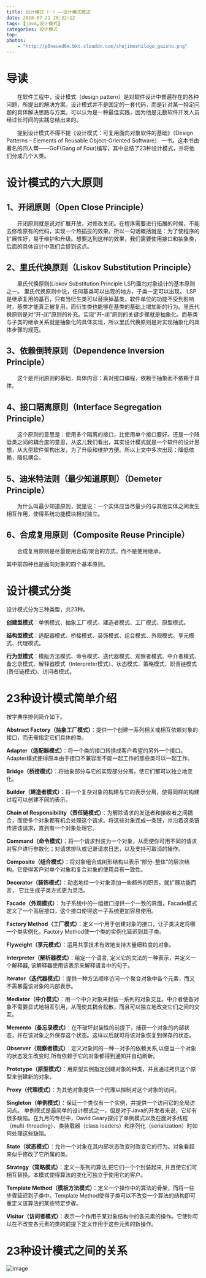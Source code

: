 ```yaml
---
title: 设计模式（一）——设计模式概述
date: 2018-07-21 20:32:12
tags: [java,设计模式]
categories: 设计模式
top:
photos: 
    - "http://p6neued6m.bkt.clouddn.com/shejimoshilogo_gaishu.png"
---
```


# 导读

&emsp;&emsp;在软件工程中，设计模式（design pattern）是对软件设计中普遍存在的各种问题，所提出的解决方案。设计模式并不是固定的一套代码，而是针对某一特定问题的具体解决思路与方案。可以认为是一种最佳实践，因为他是无数软件开发人员经过长时间的实践总结出来的。

&emsp;&emsp;提到设计模式不得不提《设计模式：可复用面向对象软件的基础》（Design Patterns – Elements of Reusable Object-Oriented Software） 一书。这本书由著名的四人帮——GoF(Gang of Four)编写，其中总结了23种设计模式，并将他们分成几个大类。

# 设计模式的六大原则

## 1、开闭原则（Open Close Principle）

&emsp;&emsp;开闭原则就是说对扩展开放，对修改关闭。在程序需要进行拓展的时候，不能去修改原有的代码，实现一个热插拔的效果。所以一句话概括就是：为了使程序的扩展性好，易于维护和升级。想要达到这样的效果，我们需要使用接口和抽象类，后面的具体设计中我们会提到这点。

## 2、里氏代换原则（Liskov Substitution Principle）

&emsp;&emsp;里氏代换原则(Liskov Substitution Principle LSP)面向对象设计的基本原则之一。 里氏代换原则中说，任何基类可以出现的地方，子类一定可以出现。 LSP是继承复用的基石，只有当衍生类可以替换掉基类，软件单位的功能不受到影响时，基类才能真正被复用，而衍生类也能够在基类的基础上增加新的行为。里氏代换原则是对“开-闭”原则的补充。实现“开-闭”原则的关键步骤就是抽象化。而基类与子类的继承关系就是抽象化的具体实现，所以里氏代换原则是对实现抽象化的具体步骤的规范。

## 3、依赖倒转原则（Dependence Inversion Principle）

&emsp;&emsp;这个是开闭原则的基础，具体内容：真对接口编程，依赖于抽象而不依赖于具体。

## 4、接口隔离原则（Interface Segregation Principle）

&emsp;&emsp;这个原则的意思是：使用多个隔离的接口，比使用单个接口要好。还是一个降低类之间的耦合度的意思，从这儿我们看出，其实设计模式就是一个软件的设计思想，从大型软件架构出发，为了升级和维护方便。所以上文中多次出现：降低依赖，降低耦合。

## 5、迪米特法则（最少知道原则）（Demeter Principle）

&emsp;&emsp;为什么叫最少知道原则，就是说：一个实体应当尽量少的与其他实体之间发生相互作用，使得系统功能模块相对独立。

## 6、合成复用原则（Composite Reuse Principle）

&emsp;&emsp;合成复用原则是尽量使用合成/聚合的方式，而不是使用继承。

其中前四种也是面向对象的四个基本原则。

# 设计模式分类

设计模式分为三种类型，共23种。

**创建型模式**：单例模式、抽象工厂模式、建造者模式、工厂模式、原型模式。

**结构型模式**：适配器模式、桥接模式、装饰模式、组合模式、外观模式、享元模式、代理模式。

**行为型模式**：模版方法模式、命令模式、迭代器模式、观察者模式、中介者模式、备忘录模式、解释器模式（Interpreter模式）、状态模式、策略模式、职责链模式(责任链模式)、访问者模式。

# 23种设计模式简单介绍

按字典序排列简介如下。

**Abstract Factory（抽象工厂模式）**：提供一个创建一系列相关或相互依赖对象的接口，而无需指定它们具体的类。

**Adapter（适配器模式）**：将一个类的接口转换成客户希望的另外一个接口。Adapter模式使得原本由于接口不兼容而不能一起工作的那些类可以一起工作。

**Bridge（桥接模式）**：将抽象部分与它的实现部分分离，使它们都可以独立地变化。

**Builder（建造者模式）**：将一个复杂对象的构建与它的表示分离，使得同样的构建过程可以创建不同的表示。

**Chain of Responsibility（责任链模式）**：为解除请求的发送者和接收者之间耦合，而使多个对象都有机会处理这个请求。将这些对象连成一条链，并沿着这条链传递该请求，直到有一个对象处理它。

**Command（命令模式）**：将一个请求封装为一个对象，从而使你可用不同的请求对客户进行参数化；对请求排队或记录请求日志，以及支持可取消的操作。

**Composite（组合模式）**：将对象组合成树形结构以表示“部分-整体”的层次结构。它使得客户对单个对象和复合对象的使用具有一致性。

**Decorator（装饰模式）**：动态地给一个对象添加一些额外的职责。就扩展功能而言， 它比生成子类方式更为灵活。

**Facade（外观模式）**：为子系统中的一组接口提供一个一致的界面，Facade模式定义了一个高层接口，这个接口使得这一子系统更加容易使用。

**Factory Method（工厂模式）**：定义一个用于创建对象的接口，让子类决定将哪一个类实例化。Factory Method使一个类的实例化延迟到其子类。

**Flyweight（享元模式）**：运用共享技术有效地支持大量细粒度的对象。

**Interpreter（解析器模式）**：给定一个语言, 定义它的文法的一种表示，并定义一个解释器, 该解释器使用该表示来解释语言中的句子。

**Iterator（迭代器模式）**：提供一种方法顺序访问一个聚合对象中各个元素，而又不需暴露该对象的内部表示。

**Mediator（中介模式）**：用一个中介对象来封装一系列的对象交互。中介者使各对象不需要显式地相互引用，从而使其耦合松散，而且可以独立地改变它们之间的交互。

**Memento（备忘录模式）**：在不破坏封装性的前提下，捕获一个对象的内部状态，并在该对象之外保存这个状态。这样以后就可将该对象恢复到保存的状态。

**Observer（观察者模式）**：定义对象间的一种一对多的依赖关系,以便当一个对象的状态发生改变时,所有依赖于它的对象都得到通知并自动刷新。

**Prototype（原型模式）**：用原型实例指定创建对象的种类，并且通过拷贝这个原型来创建新的对象。

**Proxy（代理模式）**：为其他对象提供一个代理以控制对这个对象的访问。

**Singleton（单例模式）**：保证一个类仅有一个实例，并提供一个访问它的全局访问点。 单例模式是最简单的设计模式之一，但是对于Java的开发者来说，它却有很多缺陷。在九月的专栏中，David Geary探讨了单例模式以及在面对多线程（multi-threading）、类装载器（class loaders）和序列化（serialization）时如何处理这些缺陷。 

**State（状态模式）**：允许一个对象在其内部状态改变时改变它的行为。对象看起来似乎修改了它所属的类。

**Strategy（策略模式）**：定义一系列的算法,把它们一个个封装起来, 并且使它们可相互替换。本模式使得算法的变化可独立于使用它的客户。

**Template Method（模板方法模式）**：定义一个操作中的算法的骨架，而将一些步骤延迟到子类中。Template Method使得子类可以不改变一个算法的结构即可重定义该算法的某些特定步骤。

**Visitor（访问者模式）**：表示一个作用于某对象结构中的各元素的操作。它使你可以在不改变各元素的类的前提下定义作用于这些元素的新操作。

# 23种设计模式之间的关系

![image](http://p6neued6m.bkt.clouddn.com/shejimoshiguanxi.jpg)